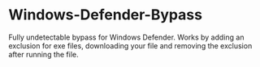 # Windows-Defender-Bypass
Fully undetectable bypass for Windows Defender. Works by adding an exclusion for exe files, downloading your file and removing the exclusion after running the file.

